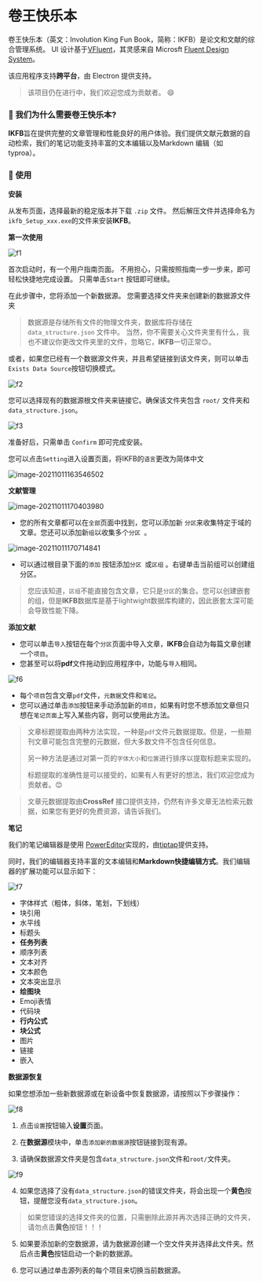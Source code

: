 # 卷王快乐本

卷王快乐本（英文：Involution King Fun Book，简称：IKFB）是论文和文献的综合管理系统。 UI 设计基于[VFluent](https://github.com/aleversn/VFluent)，其灵感来自 Microsft [Fluent Design System](https://developer.microsoft.com/en-us/fluentui#/)。

该应用程序支持**跨平台**，由 Electron 提供支持。

> 该项目仍在进行中，我们欢迎您成为贡献者。 😄

### 🤔 我们为什么需要卷王快乐本?

**IKFB**旨在提供完整的文章管理和性能良好的用户体验。我们提供文献元数据的自动检索，我们的笔记功能支持丰富的文本编辑以及Markdown 编辑（如 typroa）。

### 📍 使用

**安装**

从发布页面，选择最新的稳定版本并下载 `.zip` 文件。 然后解压文件并选择命名为 `ikfb_Setup_xxx.exe`的文件来安装**IKFB**。

**第一次使用**

![f1](./assets/f1.png)

首次启动时，有一个用户指南页面。 不用担心，只需按照指南一步一步来，即可轻松快捷地完成设置。 只需单击`Start` 按钮即可继续。

在此步骤中，您将添加一个新数据源。 您需要选择文件夹来创建新的数据源文件夹

> 数据源是存储所有文件的物理文件夹，数据库将存储在`data_structure.json` 文件中。 当然，你不需要关心文件夹里有什么，我也不建议你更改文件夹里的文件，忽略它，**IKFB**一切正常😊。

或者，如果您已经有一个数据源文件夹，并且希望链接到该文件夹，则可以单击`Exists Data Source`按钮切换模式。

![f2](./assets/f2.png)

您可以选择现有的数据源根文件夹来链接它。确保该文件夹包含 `root/` 文件夹和`data_structure.json`。

![f3](./assets/f3.png)

准备好后，只需单击 `Confirm` 即可完成安装。

您可以点击`Setting`进入设置页面，将IKFB的`语言`更改为简体中文

![image-20211011163546502](./assets/Chinese-f1.png)

**文献管理**

![image-20211011170403980](./assets/Chinese-f2.png)

- 您的所有文章都可以在`全部`页面中找到，您可以添加新 `分区`来收集特定于域的文章。您还可以添加新`组`以收集多个`分区 `。

![image-20211011170714841](./assets/Chinese-f3.png)

- 可以通过根目录下面的`添加` 按钮添加`分区 `或`区组` 。右键单击当前组可以创建组分区。

> 您应该知道，`区组`不能直接包含文章，它只是`分区`的集合。您可以创建嵌套的组，但是**IKFB**数据库是基于lightwight数据库构建的，因此嵌套太深可能会导致性能下降。

**添加文献**

- 您可以单击`导入`按钮在每个`分区`页面中导入文章，**IKFB**会自动为每篇文章创建一个`项目`。
- 您甚至可以将**pdf**文件拖动到应用程序中，功能与`导入`相同。

![f6](./assets/f6.png)

- 每个`项目`包含文章`pdf`文件，`元数据`文件和`笔记`。
- 您可以通过单击`添加`按钮来手动添加新的`项目`，如果有时您不想添加文章但只想在`笔记页面`上写入某些内容，则可以使用此方法。

> 文章标题提取由两种方法实现，一种是`pdf`文件元数据提取。但是，一些期刊文章可能包含完整的元数据，但大多数文件不包含任何信息。
>
> 另一种方法是通过对第一页的`字体大小`和`位置`进行排序以提取标题来实现的。
>
> 标题提取的准确性是可以接受的，如果有人有更好的想法，我们欢迎您成为贡献者。😊

> 文章元数据提取由**CrossRef** 接口提供支持，仍然有许多文章无法检索元数据，如果您有更好的免费资源，请告诉我们。

**笔记**

我们的笔记编辑器是使用 [PowerEditor](https://github.com/Creator-SN/PowerEditor)实现的，由[tiptap](https://tiptap.dev/)提供支持。

同时，我们的编辑器支持丰富的文本编辑和**Markdown快捷编辑方式**。我们编辑器的扩展功能可以显示如下：

![f7](./assets/f7.png)

- 字体样式（粗体，斜体，笔划，下划线）
- 块引用
- 水平线
- 标题头
- **任务列表** 
- 顺序列表
- 文本对齐
- 文本颜色
- 文本突出显示
- **绘图块**
- Emoji表情
- 代码块
- **行内公式**
- **块公式**
- 图片
- 链接
- 嵌入

**数据源恢复**

如果您想添加一些新数据源或在新设备中恢复数据源，请按照以下步骤操作：

![f8](./assets/Chinese-f4.png)

1. 点击`设置`按钮输入**设置**页面。

2. 在**数据源**模块中，单击`添加新的数据源`按钮链接到现有源。

3. 请确保数据源文件夹是包含`data_structure.json`文件和`root/`文件夹。

![f9](./assets/Chinese-f5.png)

4.  如果您选择了没有`data_structure.json`的错误文件夹，将会出现一个**黄色**按钮，提醒您没有`data_structure.json`。

   > 如果您错误的选择文件夹的位置，只需删除此源并再次选择正确的文件夹，请勿点击**黄色**按钮！！！

5. 如果要添加新的空数据源，请为数据源创建一个空文件夹并选择此文件夹。然后点击**黄色**按钮启动一个新的数据源。

6. 您可以通过单击源列表的每个项目来切换当前数据源。

